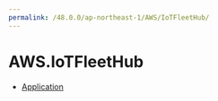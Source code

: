 ```yaml
---
permalink: /48.0.0/ap-northeast-1/AWS/IoTFleetHub/
---
```


# AWS.IoTFleetHub



* [Application](Application.md)